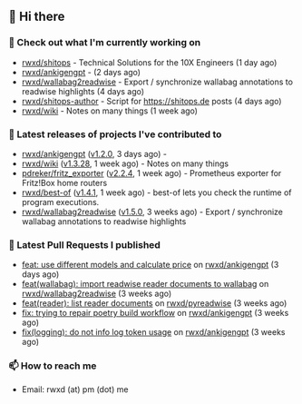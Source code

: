 ## 👋 Hi there

### 👷 Check out what I'm currently working on


- [rwxd/shitops](https://github.com/rwxd/shitops) - Technical Solutions for the 10X Engineers (1 day ago)
- [rwxd/ankigengpt](https://github.com/rwxd/ankigengpt) -  (2 days ago)
- [rwxd/wallabag2readwise](https://github.com/rwxd/wallabag2readwise) - Export / synchronize wallabag annotations to readwise highlights (4 days ago)
- [rwxd/shitops-author](https://github.com/rwxd/shitops-author) - Script for https://shitops.de posts (4 days ago)
- [rwxd/wiki](https://github.com/rwxd/wiki) - Notes on many things (1 week ago)

### 🔭 Latest releases of projects I've contributed to


- [rwxd/ankigengpt](https://github.com/rwxd/ankigengpt) ([v1.2.0](https://github.com/rwxd/ankigengpt/releases/tag/v1.2.0), 3 days ago) - 
- [rwxd/wiki](https://github.com/rwxd/wiki) ([v1.3.28](https://github.com/rwxd/wiki/releases/tag/v1.3.28), 1 week ago) - Notes on many things
- [pdreker/fritz_exporter](https://github.com/pdreker/fritz_exporter) ([v2.2.4](https://github.com/pdreker/fritz_exporter/releases/tag/v2.2.4), 1 week ago) - Prometheus exporter for Fritz!Box home routers
- [rwxd/best-of](https://github.com/rwxd/best-of) ([v1.4.1](https://github.com/rwxd/best-of/releases/tag/v1.4.1), 1 week ago) - best-of lets you check the runtime of program executions.
- [rwxd/wallabag2readwise](https://github.com/rwxd/wallabag2readwise) ([v1.5.0](https://github.com/rwxd/wallabag2readwise/releases/tag/v1.5.0), 3 weeks ago) - Export / synchronize wallabag annotations to readwise highlights

### 🔨 Latest Pull Requests I published


- [feat: use different models and calculate price](https://github.com/rwxd/ankigengpt/pull/22) on [rwxd/ankigengpt](https://github.com/rwxd/ankigengpt) (3 days ago)
- [feat(wallabag): import readwise reader documents to wallabag](https://github.com/rwxd/wallabag2readwise/pull/81) on [rwxd/wallabag2readwise](https://github.com/rwxd/wallabag2readwise) (3 weeks ago)
- [feat(reader): list reader documents](https://github.com/rwxd/pyreadwise/pull/60) on [rwxd/pyreadwise](https://github.com/rwxd/pyreadwise) (3 weeks ago)
- [fix: trying to repair poetry build workflow](https://github.com/rwxd/ankigengpt/pull/17) on [rwxd/ankigengpt](https://github.com/rwxd/ankigengpt) (3 weeks ago)
- [fix(logging): do not info log token usage](https://github.com/rwxd/ankigengpt/pull/16) on [rwxd/ankigengpt](https://github.com/rwxd/ankigengpt) (3 weeks ago)

### 📫 How to reach me

- Email: rwxd (at) pm (dot) me
